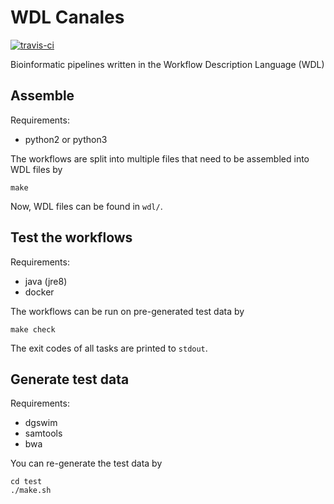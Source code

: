 # WDL Canales

[![travis-ci](https://travis-ci.org/djhshih/wdl-canales.svg?branch=master)](https://travis-ci.org/djhshih/wdl-canales)

Bioinformatic pipelines written in the Workflow Description Language (WDL)


## Assemble

Requirements:
- python2 or python3

The workflows are split into multiple files that need to be assembled into WDL files by

```
make
```

Now, WDL files can be found in `wdl/`.


## Test the workflows

Requirements:
- java (jre8)
- docker

The workflows can be run on pre-generated test data by

```
make check
```

The exit codes of all tasks are printed to `stdout`.


## Generate test data

Requirements:
- dgswim
- samtools
- bwa

You can re-generate the test data by

```
cd test
./make.sh
```

